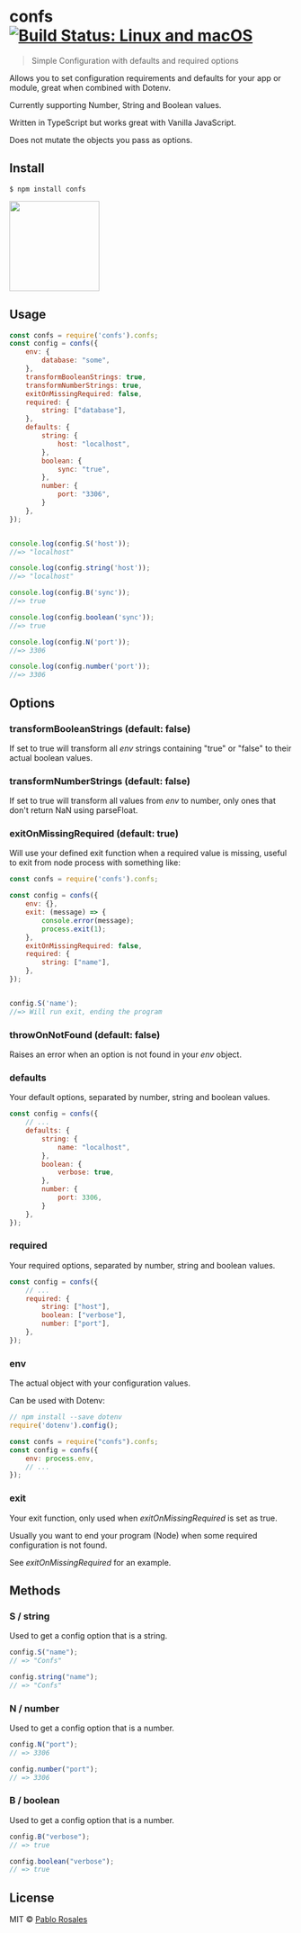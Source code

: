 # confs [![Build Status: Linux and macOS](https://travis-ci.org/PabloRosales/confs.svg?branch=master)](https://travis-ci.org/PabloRosales/confs)

> Simple Configuration with defaults and required options

Allows you to set configuration requirements and defaults for your app or module, great when combined with Dotenv.

Currently supporting Number, String and Boolean values.

Written in TypeScript but works great with Vanilla JavaScript.

Does not mutate the objects you pass as options.

## Install

```
$ npm install confs
```
<a href="https://www.patreon.com/pablorosales">
	<img src="https://c5.patreon.com/external/logo/become_a_patron_button@2x.png" width="160">
</a>

## Usage

```js
const confs = require('confs').confs;
const config = confs({
    env: {
        database: "some",
    },
    transformBooleanStrings: true,
    transformNumberStrings: true,
    exitOnMissingRequired: false,
    required: {
        string: ["database"],
    },
    defaults: {
        string: {
            host: "localhost",
        },
        boolean: {
            sync: "true",
        },
        number: {
            port: "3306",
        }
    },
});


console.log(config.S('host'));
//=> "localhost"

console.log(config.string('host'));
//=> "localhost"

console.log(config.B('sync'));
//=> true

console.log(config.boolean('sync'));
//=> true

console.log(config.N('port'));
//=> 3306

console.log(config.number('port'));
//=> 3306
```

## Options

### transformBooleanStrings (default: false)

If set to true will transform all *env* strings containing "true" or "false" to their actual boolean values.

### transformNumberStrings (default: false)

If set to true will transform all values from *env* to number, only ones that don't return NaN using parseFloat.

### exitOnMissingRequired (default: true)

Will use your defined exit function when a required value is missing, useful to exit from node process with something like:

```js
const confs = require('confs').confs;

const config = confs({
    env: {},
    exit: (message) => {
        console.error(message);
        process.exit(1);
    },
    exitOnMissingRequired: false,
    required: {
        string: ["name"],
    },
});


config.S('name');
//=> Will run exit, ending the program
```

### throwOnNotFound (default: false)

Raises an error when an option is not found in your *env* object.

### defaults

Your default options, separated by number, string and boolean values.

```js
const config = confs({
    // ...
    defaults: {
        string: {
            name: "localhost",
        },
        boolean: {
            verbose: true,
        },
        number: {
            port: 3306,
        }
    },
});
```

### required

Your required options, separated by number, string and boolean values.

```js
const config = confs({
    // ...
    required: {
        string: ["host"],
        boolean: ["verbose"],
        number: ["port"],
    },
});
```

### env

The actual object with your configuration values.

Can be used with Dotenv:

```js
// npm install --save dotenv
require('dotenv').config();

const confs = require("confs").confs;
const config = confs({
    env: process.env,
    // ...
});
```

### exit

Your exit function, only used when *exitOnMissingRequired* is set as true.

Usually you want to end your program (Node) when some required configuration is not found.

See *exitOnMissingRequired* for an example.

## Methods

### S / string

Used to get a config option that is a string.

```js
config.S("name");
// => "Confs"

config.string("name");
// => "Confs"
```

### N / number

Used to get a config option that is a number.

```js
config.N("port");
// => 3306

config.number("port");
// => 3306
```

### B / boolean

Used to get a config option that is a number.

```js
config.B("verbose");
// => true

config.boolean("verbose");
// => true
```

## License

MIT © [Pablo Rosales](https://pablorosales.xyz)
